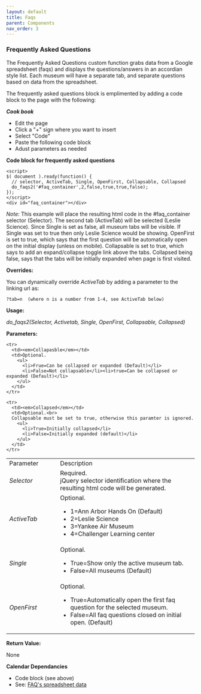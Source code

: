 ```yaml
---
layout: default
title: Faqs
parent: Components
nav_order: 3
---
```


### Frequently Asked Questions

The Frequently Asked Questions custom function grabs data from a Google spreadsheet (faqs) and displays the questions/answers in an accordian style list.  Each museum will have a separate tab, and separate questions based on data from the spreadsheet. 

The frequently asked questions block is emplimented by adding a code block to the page with the following:

***Cook book***
- Edit the page
- Click a "+" sign where you want to insert 
- Select "Code"
- Paste the following code block
- Adust parameters as needed

**Code block for frequently asked questions**
```
<script>
$( document ).ready(function() { 
  // selector, ActiveTab, Single, OpenFirst, Collapsable, Collapsed 
  do_faqs2('#faq_container',2,false,true,true,false);
});
</script>
<div id="faq_container"></div>
```
*Note:* This example will place the resulting html code in the #faq_container selector (Selector).  The second tab (ActiveTab) will be selected (Leslie Science).  Since Single is set as false, all museum tabs will be visible.  If Single was set to true then only Leslie Science would be showing.  OpenFirst is set to true, which says that the first question will be automatically open on the initial display (unless on mobile). Collapsable is set to true, which says to add an expand/collapse toggle link above the tabs.  Collapsed being false, says that the tabs will be initially expanded when page is first visited.  

**Overrides:**

You can dynamically override *ActiveTab* by adding a parameter to the linking url as:

```
?tab=n  (where n is a number from 1-4, see ActiveTab below)
```

**Usage:**

*do_faqs2(Selector, Activetab, Single, OpenFirst, Collapsable, Collapsed)*

**Parameters:**

<table class="ws-table-all notranslate"> 
  <tbody>
    <tr class="tableTop">
     <td style="width:120px">Parameter</td>
     <td>Description</td>
    </tr>
    <tr>
      <td><em>Selector</em></td>
      <td>Required.<br>jQuery selector identification where the resulting html code will be generated.</td>
    </tr>
    <tr class="w3-white">
      <td><em>ActiveTab</em></td>
      <td>Optional.
        <ul>
          <li>1=Ann Arbor Hands On (Default)</li>
          <li>2=Leslie Science</li>
          <li>3=Yankee Air Museum</li>
          <li>4=Challenger Learning center</li>
        </ul>
     </td>
    </tr>
    <tr>
      <td><em>Single</em></td>
      <td>Optional.
        <ul>
          <li>True=Show only the active museum tab.</li>
          <li>False=All museums (Default)</li>
        </ul>
      </td>
    </tr>
    <tr>
      <td><em>OpenFirst</em></td>
      <td>Optional.
        <ul>
          <li>True=Automatically open the first faq question for the selected museum.</li>
          <li>False=All faq questions closed on initial open. (Default)</li>
        </ul>
      </td>
    </tr>

    <tr>
      <td><em>Collapasble</em></td>
      <td>Optional.
        <ul>
          <li>Frue=Can be collapsed or expanded (Default)</li>
          <li>False=Not collapsable</li><li>true=Can be collapsed or expanded (Default)</li>
        </ul>
      </td>
    </tr>

    <tr>
      <td><em>Collapsed</em></td>
      <td>Optional.<br>
      Collapsable must be set to true, otherwise this paramter is ignored.
        <ul>
          <li>True=Initially collapsed</li>
          <li>False=Initially expanded (default)</li>
        </ul>
      </td>
    </tr>

  </tbody>
</table>

**Return Value:**

None


**Calendar Dependancies**
- Code block (see above)
- See: [FAQ's spreadsheet data]({{site.mybase}}/spreadsheets/faq.html)

